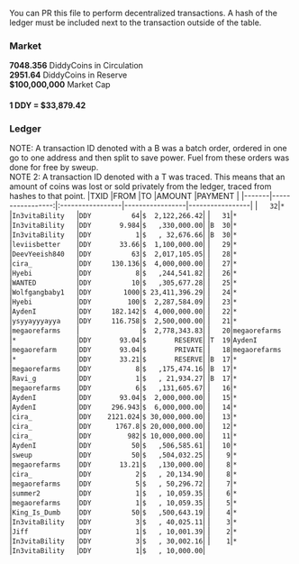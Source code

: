 You can PR this file to perform decentralized transactions. A hash of the ledger must be included next to the transaction outside of the table.
### Market
**7048.356** DiddyCoins in Circulation\
**2951.64** DiddyCoins in Reserve\
**$100,000,000** Market Cap

#### **1 DDY = $33,879.42**

### Ledger
NOTE: A transaction ID denoted with a B was a batch order, ordered in one go to one address and then split to save power. Fuel from these orders was done for free by sweup.\
NOTE 2: A transaction ID denoted with a T was traced. This means that an amount of coins was lost or sold privately from the ledger, traced from hashes to that point.
|TXID   |FROM              |TO                |AMOUNT           |PAYMENT          |
|-------|-----------------:|:-----------------|-----------------|-----------------|
|`   32`|`*               `|`In3vitaBility   `|`DDY          64`|`$  2,122,266.42`|
|`   31`|`*               `|`In3vitaBility   `|`DDY       9.984`|`$   ,330,000.00`|
|`B  30`|`*               `|`In3vitaBility   `|`DDY           1`|`$   , 32,676.66`|
|`B  30`|`*               `|`leviisbetter    `|`DDY       33.66`|`$  1,100,000.00`|
|`   29`|`*               `|`DeevYeeish840   `|`DDY          63`|`$  2,017,105.05`|
|`   28`|`*               `|`cira_           `|`DDY     130.136`|`$  4,000,000.00`|
|`   27`|`*               `|`Hyebi           `|`DDY           8`|`$   ,244,541.82`|
|`   26`|`*               `|`WANTED          `|`DDY          10`|`$   ,305,677.28`|
|`   25`|`*               `|`Wolfgangbaby1   `|`DDY        1000`|`$ 23,411,396.29`|
|`   24`|`*               `|`Hyebi           `|`DDY         100`|`$  2,287,584.09`|
|`   23`|`*               `|`AydenI          `|`DDY     182.142`|`$  4,000,000.00`|
|`   22`|`*               `|`ysyyayyyayya    `|`DDY     116.758`|`$  2,500,000.00`|
|`   21`|`*               `|`megaorefarms    `|`               `|`$  2,778,343.83`|
|`   20`|`megaorefarms    `|`*               `|`DDY       93.04`|`$       RESERVE`|
|`T  19`|`AydenI          `|`megaorefarm     `|`DDY       93.04`|`$       PRIVATE`|
|`   18`|`megaorefarms    `|`*               `|`DDY       33.21`|`$       RESERVE`|
|`B  17`|`*               `|`megaorefarms    `|`DDY           8`|`$   ,175,474.16`|
|`B  17`|`*               `|`Ravi_g          `|`DDY           1`|`$   , 21,934.27`|
|`B  17`|`*               `|`megaorefarms    `|`DDY           6`|`$   ,131,605.67`|
|`   16`|`*               `|`AydenI          `|`DDY       93.04`|`$  2,000,000.00`|
|`   15`|`*               `|`AydenI          `|`DDY     296.943`|`$  6,000,000.00`|
|`   14`|`*               `|`cira_           `|`DDY    2121.024`|`$ 30,000,000.00`|
|`   13`|`*               `|`cira_           `|`DDY      1767.8`|`$ 20,000,000.00`|
|`   12`|`*               `|`cira_           `|`DDY         982`|`$ 10,000,000.00`|
|`   11`|`*               `|`AydenI          `|`DDY          50`|`$   ,506,585.61`|
|`   10`|`*               `|`sweup           `|`DDY          50`|`$   ,504,032.25`|
|`    9`|`*               `|`megaorefarms    `|`DDY       13.21`|`$   ,130,000.00`|
|`    8`|`*               `|`cira_           `|`DDY           2`|`$   , 20,134.90`|
|`    8`|`*               `|`megaorefarms    `|`DDY           5`|`$   , 50,296.72`|
|`    7`|`*               `|`summer2         `|`DDY           1`|`$   , 10,059.35`|
|`    6`|`*               `|`megaorefarms    `|`DDY           1`|`$   , 10,059.35`|
|`    5`|`*               `|`King_Is_Dumb    `|`DDY          50`|`$   ,500,643.19`|
|`    4`|`*               `|`In3vitaBility   `|`DDY           3`|`$   , 40,025.11`|
|`    3`|`*               `|`Jiff            `|`DDY           1`|`$   , 10,001.39`|
|`    2`|`*               `|`In3vitaBility   `|`DDY           3`|`$   , 30,002.16`|
|`    1`|`*               `|`In3vitaBility   `|`DDY           1`|`$   , 10,000.00`|
